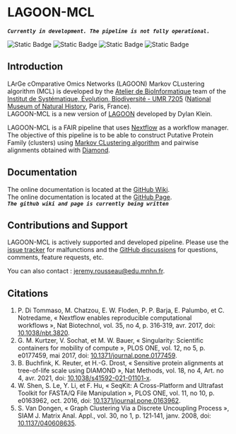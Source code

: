 # LAGOON-MCL

_**`Currently in development. The pipeline is not fully operational.`**_

![Static Badge](https://img.shields.io/badge/LAGOON--MCL-v1.0.0-red?labelColor=000000)
![Static Badge](https://img.shields.io/badge/nextflow_DSL2-%E2%89%A5_2.10.0-23aa62?labelColor=000000)
![Static Badge](https://img.shields.io/badge/run_with-singularity-1d355c?labelColor=000000)
![Static Badge](https://img.shields.io/badge/run_with-conda-3eb049?logo=anaconda&labelColor=000000)

## Introduction

LArGe cOmparative Omics Networks (LAGOON) Markov CLustering algorithm (MCL) is developed by the [Atelier de BioInformatique](https://bioinfo.mnhn.fr/abi/presentation.FR.html) team of the [Institut de Systématique, Évolution, Biodiversité - UMR 7205](https://isyeb.mnhn.fr/fr) ([National Museum of Natural History](https://www.mnhn.fr/fr), Paris, France).\
LAGOON-MCL is a new version of [LAGOON](https://github.com/Dylkln/LAGOON.git) developed by Dylan Klein.

LAGOON-MCL is a FAIR pipeline that uses [Nextflow](https://www.nextflow.io/) as a workflow manager.\
The objective of this pipeline is to be able to construct Putative Protein Family (clusters) using [Markov CLustering algorithm](https://github.com/micans/mcl) and pairwise alignments obtained with [Diamond](https://github.com/bbuchfink/diamond).

## Documentation

The online documentation is located at the [GitHub Wiki](https://github.com/jroussea/LAGOON-MCL/wiki). \
The online documentation is located at the <a target="_blank" href="https://jroussea.github.io/LAGOON-MCL/">GitHub Page</a>. \
_**`The github wiki and page is currently being written`**_

## Contributions and Support

LAGOON-MCL is actively supported and developed pipeline. Please use the [issue tracker](https://github.com/jroussea/LAGOON-MCL/issues) for malfunctions and the [GitHub discussions](https://github.com/jroussea/LAGOON-MCL/discussions/1) for questions, comments, feature requests, etc.

You can also contact : [jeremy.rousseau@edu.mnhn.fr](mailto:jeremy.rousseau@edu.mnhn.fr).

## Citations

1. P. Di Tommaso, M. Chatzou, E. W. Floden, P. P. Barja, E. Palumbo, et C. Notredame, « Nextflow enables reproducible computational workflows », Nat Biotechnol, vol. 35, no 4, p. 316‑319, avr. 2017, doi: [10.1038/nbt.3820](https://doi.org/10.1038/nbt.3820).
2. G. M. Kurtzer, V. Sochat, et M. W. Bauer, « Singularity: Scientific containers for mobility of compute », PLOS ONE, vol. 12, no 5, p. e0177459, mai 2017, doi: [10.1371/journal.pone.0177459](https://doi.org/10.1371/journal.pone.0177459).
3. B. Buchfink, K. Reuter, et H.-G. Drost, « Sensitive protein alignments at tree-of-life scale using DIAMOND », Nat Methods, vol. 18, no 4, Art. no 4, avr. 2021, doi: [10.1038/s41592-021-01101-x](https://doi.org/10.1038/s41592-021-01101-x).
4. W. Shen, S. Le, Y. Li, et F. Hu, « SeqKit: A Cross-Platform and Ultrafast Toolkit for FASTA/Q File Manipulation », PLOS ONE, vol. 11, no 10, p. e0163962, oct. 2016, doi: [10.1371/journal.pone.0163962](https://doi.org/10.1371/journal.pone.0163962).
5. S. Van Dongen, « Graph Clustering Via a Discrete Uncoupling Process », SIAM J. Matrix Anal. Appl., vol. 30, no 1, p. 121‑141, janv. 2008, doi: [10.1137/040608635](https://doi.org/10.1137/040608635).
